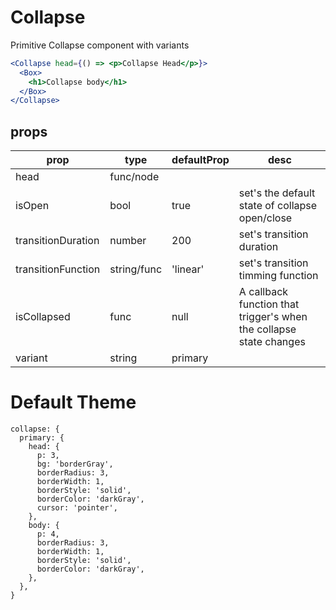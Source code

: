 # Collapse

Primitive Collapse component with variants

<Editor>

```jsx
<Collapse head={() => <p>Collapse Head</p>}>
  <Box>
    <h1>Collapse body</h1>
  </Box>
</Collapse>
```

</Editor>

## props

| prop               | type        | defaultProp | desc                                                               |
| ------------------ | ----------- | ----------- | ------------------------------------------------------------------ |
| head               | func/node   |             |
| isOpen             | bool        | true        | set's the default state of collapse open/close                     |
| transitionDuration | number      | 200         | set's transition duration                                          |
| transitionFunction | string/func | 'linear'    | set's transition timming function                                  |
| isCollapsed        | func        | null        | A callback function that trigger's when the collapse state changes |
| variant            | string      | primary     |

# Default Theme

```
collapse: {
  primary: {
    head: {
      p: 3,
      bg: 'borderGray',
      borderRadius: 3,
      borderWidth: 1,
      borderStyle: 'solid',
      borderColor: 'darkGray',
      cursor: 'pointer',
    },
    body: {
      p: 4,
      borderRadius: 3,
      borderWidth: 1,
      borderStyle: 'solid',
      borderColor: 'darkGray',
    },
  },
}
```
